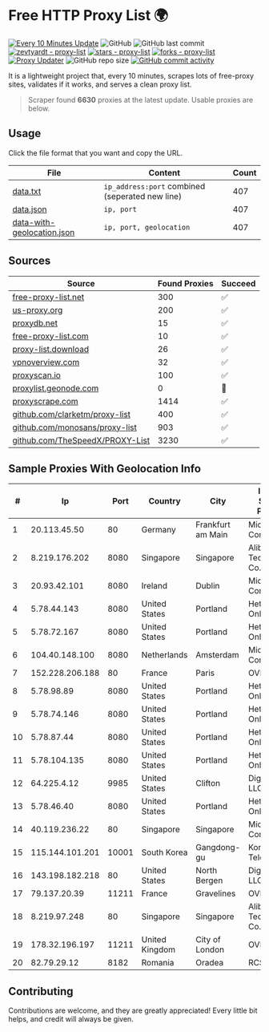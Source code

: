 
# Free HTTP Proxy List 🌍

[![Every 10 Minutes Update](https://github.com/mertguvencli/http-proxy-list/actions/workflows/main.yml/badge.svg?branch=main)](https://github.com/mertguvencli/http-proxy-list/actions/workflows/main.yml)
![GitHub](https://img.shields.io/github/license/mertguvencli/http-proxy-list)
![GitHub last commit](https://img.shields.io/github/last-commit/mertguvencli/http-proxy-list)
[![zevtyardt - proxy-list](https://img.shields.io/static/v1?label=zevtyardt&message=proxy-list&color=blue&logo=github)](https://github.com/zevtyardt/proxy-list "Go to GitHub repo")
[![stars - proxy-list](https://img.shields.io/github/stars/zevtyardt/proxy-list?style=social)](https://github.com/zevtyardt/proxy-list)
[![forks - proxy-list](https://img.shields.io/github/forks/zevtyardt/proxy-list?style=social)](https://github.com/zevtyardt/proxy-list)
[![Proxy Updater](https://github.com/zevtyardt/proxy-list/workflows/Proxy%20Updater/badge.svg)](https://github.com/zevtyardt/proxy-list/actions?query=workflow:"Proxy+Updater")
![GitHub repo size](https://img.shields.io/github/repo-size/zevtyardt/proxy-list)
[![GitHub commit activity](https://img.shields.io/github/commit-activity/m/zevtyardt/proxy-list?logo=commits)](https://github.com/zevtyardt/proxy-list/commits/main)

It is a lightweight project that, every 10 minutes, scrapes lots of free-proxy sites, validates if it works, and serves a clean proxy list.

> Scraper found **6630** proxies at the latest update. Usable proxies are below.

## Usage

Click the file format that you want and copy the URL.

|File|Content|Count|
|----|-------|-----|
|[data.txt](https://raw.githubusercontent.com/mertguvencli/http-proxy-list/main/proxy-list/data.txt)|`ip_address:port` combined (seperated new line)|407|
|[data.json](https://raw.githubusercontent.com/mertguvencli/http-proxy-list/main/proxy-list/data.json)|`ip, port`|407|
|[data-with-geolocation.json](https://raw.githubusercontent.com/mertguvencli/http-proxy-list/main/proxy-list/data-with-geolocation.json)|`ip, port, geolocation`|407|

## Sources

|Source|Found Proxies|Succeed|
|------|-------------|-------|
|[free-proxy-list.net](https://free-proxy-list.net)|300|✅|
|[us-proxy.org](https://www.us-proxy.org)|200|✅|
|[proxydb.net](http://proxydb.net)|15|✅|
|[free-proxy-list.com](https://free-proxy-list.com/?page=&port=&type%5B%5D=http&type%5B%5D=https&up_time=0&search=Search)|10|✅|
|[proxy-list.download](https://www.proxy-list.download/HTTP)|26|✅|
|[vpnoverview.com](https://vpnoverview.com/privacy/anonymous-browsing/free-proxy-servers)|32|✅|
|[proxyscan.io](https://www.proxyscan.io)|100|✅|
|[proxylist.geonode.com](https://proxylist.geonode.com/api/proxy-list?limit=300&page=1&sort_by=lastChecked&sort_type=desc&protocols=http,https)|0|🚫|
|[proxyscrape.com](https://api.proxyscrape.com/v2/?request=displayproxies&protocol=http&timeout=10000&country=all&ssl=all&anonymity=all)|1414|✅|
|[github.com/clarketm/proxy-list](https://raw.githubusercontent.com/clarketm/proxy-list/master/proxy-list-raw.txt)|400|✅|
|[github.com/monosans/proxy-list](https://raw.githubusercontent.com/monosans/proxy-list/main/proxies/http.txt)|903|✅|
|[github.com/TheSpeedX/PROXY-List](https://raw.githubusercontent.com/TheSpeedX/PROXY-List/master/http.txt)|3230|✅|


## Sample Proxies With Geolocation Info

|#|Ip|Port|Country|City|Internet Service Provider|
|-|--|----|-------|----|-------------------------|
|1|20.113.45.50|80|Germany|Frankfurt am Main|Microsoft Corporation|
|2|8.219.176.202|8080|Singapore|Singapore|Alibaba (US) Technology Co., Ltd.|
|3|20.93.42.101|8080|Ireland|Dublin|Microsoft Corporation|
|4|5.78.44.143|8080|United States|Portland|Hetzner Online GmbH|
|5|5.78.72.167|8080|United States|Portland|Hetzner Online GmbH|
|6|104.40.148.100|8080|Netherlands|Amsterdam|Microsoft Corporation|
|7|152.228.206.188|80|France|Paris|OVH SAS|
|8|5.78.98.89|8080|United States|Portland|Hetzner Online GmbH|
|9|5.78.74.146|8080|United States|Portland|Hetzner Online GmbH|
|10|5.78.87.44|8080|United States|Portland|Hetzner Online GmbH|
|11|5.78.104.135|8080|United States|Portland|Hetzner Online GmbH|
|12|64.225.4.12|9985|United States|Clifton|DigitalOcean, LLC|
|13|5.78.46.40|8080|United States|Portland|Hetzner Online GmbH|
|14|40.119.236.22|80|Singapore|Singapore|Microsoft Corporation|
|15|115.144.101.201|10001|South Korea|Gangdong-gu|Korea Telecom|
|16|143.198.182.218|80|United States|North Bergen|DigitalOcean, LLC|
|17|79.137.20.39|11211|France|Gravelines|OVH SAS|
|18|8.219.97.248|80|Singapore|Singapore|Alibaba (US) Technology Co., Ltd.|
|19|178.32.196.197|11211|United Kingdom|City of London|OVH ISP|
|20|82.79.29.12|8182|Romania|Oradea|RCS & RDS|



## Contributing

Contributions are welcome, and they are greatly appreciated! Every
little bit helps, and credit will always be given.

